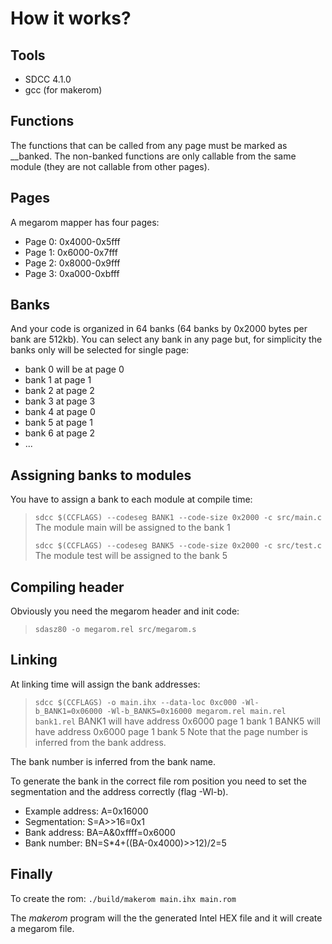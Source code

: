 How it works?
=============

Tools
-----

- SDCC 4.1.0
- gcc (for makerom)

Functions
---------

The functions that can be called from any page must be marked as __banked. The non-banked functions are
only callable from the same module (they are not callable from other pages).

Pages
-----

A megarom mapper has four pages:
- Page 0: 0x4000-0x5fff
- Page 1: 0x6000-0x7fff
- Page 2: 0x8000-0x9fff
- Page 3: 0xa000-0xbfff

Banks
-----

And your code is organized in 64 banks (64 banks by 0x2000 bytes per bank are 512kb).
You can select any bank in any page but, for simplicity the banks only will be selected for single page:
- bank 0 will be at page 0
- bank 1 at page 1
- bank 2 at page 2
- bank 3 at page 3
- bank 4 at page 0
- bank 5 at page 1
- bank 6 at page 2
- ...

Assigning banks to modules
--------------------------

You have to assign a bank to each module at compile time:
> `sdcc $(CCFLAGS) --codeseg BANK1 --code-size 0x2000 -c src/main.c`
> The module main will be assigned to the bank 1
> 
> `sdcc $(CCFLAGS) --codeseg BANK5 --code-size 0x2000 -c src/test.c`
> The module test will be assigned to the bank 5

Compiling header
----------------

Obviously you need the megarom header and init code:
> `sdasz80 -o megarom.rel src/megarom.s`

Linking
-------

At linking time will assign the bank addresses:
> `sdcc $(CCFLAGS) -o main.ihx --data-loc 0xc000 -Wl-b_BANK1=0x06000 -Wl-b_BANK5=0x16000 megarom.rel main.rel bank1.rel`
> BANK1 will have address 0x6000 page 1 bank 1
> BANK5 will have address 0x6000 page 1 bank 5
Note that the page number is inferred from the bank address.

The bank number is inferred from the bank name.

To generate the bank in the correct file rom position you need to set the segmentation and the address correctly (flag -Wl-b).
- Example address: A=0x16000
- Segmentation: S=A>>16=0x1
- Bank address: BA=A&0xffff=0x6000
- Bank number: BN=S*4+((BA-0x4000)>>12)/2=5

Finally
-------

To create the rom:
`./build/makerom main.ihx main.rom`

The _makerom_ program will the the generated Intel HEX file and it will create a megarom file.

